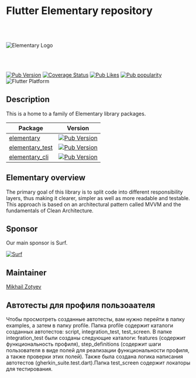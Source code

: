 # Flutter Elementary repository

<img src="https://i.ibb.co/jgkB4ZN/Elementary-Logo.png" alt="Elementary Logo" style="margin:50px 0px">

[![Pub Version](https://img.shields.io/pub/v/elementary?logo=dart&logoColor=white)](https://pub.dev/packages/elementary)
[![Coverage Status](https://img.shields.io/codecov/c/github/Elementary-team/flutter-elementary?flag=elementary&logo=codecov&logoColor=white)](https://app.codecov.io/gh/Elementary-team/flutter-elementary)
[![Pub Likes](https://badgen.net/pub/likes/elementary)](https://pub.dev/packages/elementary)
[![Pub popularity](https://badgen.net/pub/popularity/elementary)](https://pub.dev/packages/elementary)
![Flutter Platform](https://badgen.net/pub/flutter-platform/elementary)

## Description

This is a home to a family of Elementary library packages.

| Package       | Version       |
| --------------|:-------------:|
| [elementary](https://github.com/Elementary-team/flutter-elementary/tree/main/packages/elementary) | [![Pub Version](https://img.shields.io/pub/v/elementary?logo=dart&logoColor=white)](https://pub.dev/packages/elementary) |
| [elementary_test](https://github.com/Elementary-team/flutter-elementary/tree/main/packages/elementary_test)      | [![Pub Version](https://img.shields.io/pub/v/elementary_test?logo=dart&logoColor=white)](https://pub.dev/packages/elementary_test)      |
| [elementary_cli](https://github.com/Elementary-team/flutter-elementary/tree/main/packages/elementary_tools/elementary_cli)      | [![Pub Version](https://img.shields.io/pub/v/elementary_cli?logo=dart&logoColor=white)](https://pub.dev/packages/elementary_cli)      |

## Elementary overview

The primary goal of this library is to split code into different responsibility layers, thus making it clearer,
simpler as well as more readable and testable. This approach is based on an architectural pattern called MVVM and
the fundamentals of Clean Architecture.

## Sponsor

Our main sponsor is Surf.

[![Surf](https://www.unitag.io/qreator/generate?crs=Ppv8rOENN3V1lAwTz82zPh3poO83%252FIJ9nI4lZ2WxB1%252Fx3unhClolT%252BfiswBVKCVk1x3KwnAKl2ZTjeIIFqrIs2Ti1AJPN2Spxg9ZI%252FduGACdpoSZ1XsLvOiNDpnlRoYqCtohJbiQ%252BeMa%252FF486MqoBmEVjX4tLzcVHE110k91WLVB%252BJW2EdP%252FC1AYCJTmAlMUSRlena4BL4BTE%252FM5rIQSUqF4eGrMLidJJGqn0sw%252FE8MV%252FgM0jxx0W%252F9TVu6aTtldB1XmPTRzKVOYzGsjtS1ttyqc86GGAAPO0tDSuIN8miKLMx3lHUQxlq0VZja%252BKc38&crd=fhOysE0g3Bah%252BuqXA7NPQ87MoHrnzb%252BauJLKoOEbJsrR3AQ739RervHWwiCPWTKUQ9Ge59qWyRtf02%252FbBOp96w%253D%253D)](https://surf.ru/)

## Maintainer

[Mikhail Zotyev](https://github.com/MbIXjkee)

## Автотесты для профиля пользоаателя
Чтобы просмотреть созданные автотесты, вам нужно перейти в папку examples, а затем в папку profile.
Папка profile содержит каталоги созданных автотестов: script, integration_test, test_screen. В папке integration_test были созданы следующие каталоги: features (содержит функциональность профиля), step_definitions (содержит шаги пользователя в виде полей для реализации функциональности профиля, а также проверки этих полей). Также была создана логика написания автотестов (gherkin_suite.test.dart).Папка test_screen содержит локаторы для тестирования.

